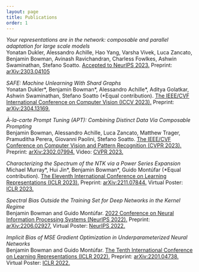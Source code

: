 ```yaml
---
layout: page
title: Publications
order: 1
---
```

*Your representations are in the network: composable and parallel adaptation for large scale models*<br>
Yonatan Dukler, Alessandro Achille, Hao Yang, Varsha Vivek, Luca Zancato, Benjamin Bowman, Avinash Ravichandran, Charless Fowlkes, Ashwin Swaminathan, Stefano Soatto.
[Accepted to NeurIPS 2023.](https://neurips.cc/virtual/2023/poster/71283)  Preprint: [arXiv:2303.04105](https://arxiv.org/abs/2303.04105)

*SAFE: Machine Unlearning With Shard Graphs*<br>
Yonatan Dukler\*, Benjamin Bowman\*, Alessandro Achille\*, Aditya Golatkar, Ashwin Swaminathan, Stefano Soatto (\*Equal contribution). 
[The IEEE/CVF International Conference on Computer Vision (ICCV 2023).](https://openaccess.thecvf.com/content/ICCV2023/html/Dukler_SAFE_Machine_Unlearning_With_Shard_Graphs_ICCV_2023_paper.html)
Preprint: [arXiv:2304.13169.](https://arxiv.org/abs/2304.13169)

*À-la-carte Prompt Tuning (APT): Combining Distinct Data Via Composable Prompting*<br>
Benjamin Bowman, Alessandro Achille, Luca Zancato, Matthew Trager, Pramuditha Perera, Giovanni Paolini, Stefano Soatto.  [The IEEE/CVF Conference on Computer Vision and Pattern Recognition (CVPR 2023).](https://openaccess.thecvf.com/content/CVPR2023/html/Bowman_A-La-Carte_Prompt_Tuning_APT_Combining_Distinct_Data_via_Composable_Prompting_CVPR_2023_paper.html)  Preprint: [arXiv:2302.07994.](https://arxiv.org/abs/2302.07994) Video: [CVPR 2023.](https://youtu.be/FQ8s-0HDtTE)

*Characterizing the Spectrum of the NTK via a Power Series Expansion*<br>
Michael Murray\*, Hui Jin\*, Benjamin Bowman\*, Guido Montúfar (\*Equal contribution). 
[The Eleventh International Conference on Learning Representations (ICLR 2023).](https://openreview.net/forum?id=Tvms8xrZHyR)
Preprint: [arXiv:2211.07844.](https://arxiv.org/abs/2211.07844) Virtual Poster: [ICLR 2023.](https://iclr.cc/virtual/2023/poster/11464)

*Spectral Bias Outside the Training Set for Deep Networks in the Kernel Regime*<br>
Benjamin Bowman and Guido Montúfar.  [2022 Conference on Neural Information Processing Systems (NeurIPS 2022).](https://proceedings.neurips.cc/paper_files/paper/2022/hash/c4006ff54a7bbda74c09bad6f7586f5b-Abstract-Conference.html) Preprint: [arXiv:2206.02927.](https://arxiv.org/abs/2206.02927) Virtual Poster: [NeurIPS 2022.](https://slideslive.com/38991100/spectral-bias-outside-the-training-set-for-deep-networks-in-the-kernel-regime)

*Implicit Bias of MSE Gradient Optimization in Underparameterized Neural Networks*<br>
Benjamin Bowman and Guido Montúfar. [The Tenth International Conference on Learning Representations (ICLR 2022).](https://openreview.net/forum?id=VLgmhQDVBV) Preprint: [arXiv:2201.04738.](https://arxiv.org/abs/2201.04738) Virtual Poster: [ICLR 2022.](https://iclr.cc/virtual/2022/poster/7090)

